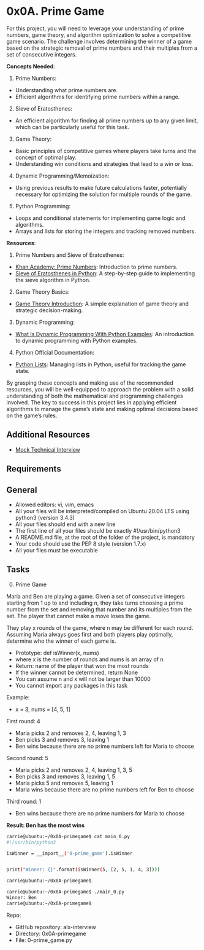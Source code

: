 # 0x0A. Prime Game

For this project, you will need to leverage your understanding of prime numbers, game theory, and algorithm optimization to solve a competitive game scenario. The challenge involves determining the winner of a game based on the strategic removal of prime numbers and their multiples from a set of consecutive integers.

**Concepts Needed**:

1. Prime Numbers:

+ Understanding what prime numbers are.
+ Efficient algorithms for identifying prime numbers within a range.

2. Sieve of Eratosthenes:

+ An efficient algorithm for finding all prime numbers up to any given limit, which can be particularly useful for this task.

3. Game Theory:

+ Basic principles of competitive games where players take turns and the concept of optimal play.
+ Understanding win conditions and strategies that lead to a win or loss.

4. Dynamic Programming/Memoization:

+ Using previous results to make future calculations faster, potentially necessary for optimizing the solution for multiple rounds of the game.

5. Python Programming:

+ Loops and conditional statements for implementing game logic and algorithms.
+ Arrays and lists for storing the integers and tracking removed numbers.

**Resources**:

1. Prime Numbers and Sieve of Eratosthenes:

+ [Khan Academy: Prime Numbers](https://www.khanacademy.org/math/cc-fourth-grade-math/imp-factors-multiples-and-patterns/imp-prime-and-composite-numbers/v/prime-numbers): Introduction to prime numbers.
+ [Sieve of Eratosthenes in Python](https://www.investopedia.com/terms/g/gametheory.asp): A step-by-step guide to implementing the sieve algorithm in Python.

2. Game Theory Basics:

+ [Game Theory Introduction](https://www.investopedia.com/terms/g/gametheory.asp): A simple explanation of game theory and strategic decision-making.

3. Dynamic Programming:

+ [What Is Dynamic Programming With Python Examples](https://skerritt.blog/dynamic-programming): An introduction to dynamic programming with Python examples.

4. Python Official Documentation:

+ [Python Lists](https://docs.python.org/3/tutorial/introduction.html#lists): Managing lists in Python, useful for tracking the game state.

By grasping these concepts and making use of the recommended resources, you will be well-equipped to approach the problem with a solid understanding of both the mathematical and programming challenges involved. The key to success in this project lies in applying efficient algorithms to manage the game’s state and making optimal decisions based on the game’s rules.

## Additional Resources

+ [Mock Technical Interview](www.youtube.com/watch?feature=shared&v=Jw2pniZCLi8)

## Requirements

## General

+ Allowed editors: vi, vim, emacs
+ All your files will be interpreted/compiled on Ubuntu 20.04 LTS using python3 (version 3.4.3)
+ All your files should end with a new line
+ The first line of all your files should be exactly #!/usr/bin/python3
+ A README.md file, at the root of the folder of the project, is mandatory
+ Your code should use the PEP 8 style (version 1.7.x)
+ All your files must be executable

## Tasks

0. Prime Game

Maria and Ben are playing a game. Given a set of consecutive integers starting from 1 up to and including n, they take turns choosing a prime number from the set and removing that number and its multiples from the set. The player that cannot make a move loses the game.

They play x rounds of the game, where n may be different for each round. Assuming Maria always goes first and both players play optimally, determine who the winner of each game is.

+ Prototype: def isWinner(x, nums)
+ where x is the number of rounds and nums is an array of n
+ Return: name of the player that won the most rounds
+ If the winner cannot be determined, return None
+ You can assume n and x will not be larger than 10000
+ You cannot import any packages in this task

Example:

+ x = 3, nums = [4, 5, 1]

First round: 4

+ Maria picks 2 and removes 2, 4, leaving 1, 3
+ Ben picks 3 and removes 3, leaving 1
+ Ben wins because there are no prime numbers left for Maria to choose

Second round: 5

+ Maria picks 2 and removes 2, 4, leaving 1, 3, 5
+ Ben picks 3 and removes 3, leaving 1, 5
+ Maria picks 5 and removes 5, leaving 1
+ Maria wins because there are no prime numbers left for Ben to choose

Third round: 1

+ Ben wins because there are no prime numbers for Maria to choose

**Result: Ben has the most wins**

```bash
carrie@ubuntu:~/0x0A-primegame$ cat main_0.py
#!/usr/bin/python3

isWinner = __import__('0-prime_game').isWinner


print("Winner: {}".format(isWinner(5, [2, 5, 1, 4, 3])))

carrie@ubuntu:~/0x0A-primegame$
```

```bash
carrie@ubuntu:~/0x0A-primegame$ ./main_0.py
Winner: Ben
carrie@ubuntu:~/0x0A-primegame$
```

Repo:

+ GitHub repository: alx-interview
+ Directory: 0x0A-primegame
+ File: 0-prime_game.py
